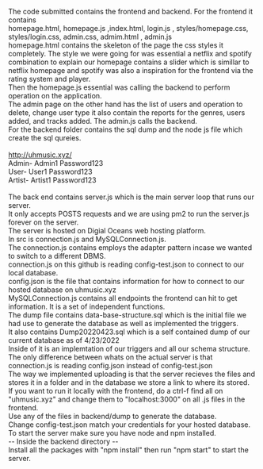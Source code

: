 The code submitted contains the frontend and backend. For the frontend it contains
<br>
homepage.html, homepage.js ,index.html, login.js , styles/homepage.css, styles/login.css, admin.css, admim.html , admin.js
<br>
homepage.html contains the skeleton of the page the css styles it completely. The style we were going for was essential a netflix and spotify combination to explain our homepage contains a slider which is simillar to netflix homepage and spotify was also a inspiration for the frontend via the rating system and player.
<br>
Then the homepage.js essential was calling the backend to perform operation on the application. 
<br>
The admin page on the other hand has the list of users and operation to delete, change user type it also contain the reports for the genres, users added, and tracks added. The admin.js calls the backend.
<br>
For the backend folder contains the sql dump and the node js file which create the sql qureies.
<br>
<br>
http://uhmusic.xyz/
<br>
Admin- Admin1 Password123
<br>
User- User1 Password123
<br>
Artist- Artist1 Password123
<br>
<br>
The back end contains server.js which is the main server loop that runs our server. 
<br>
It only accepts POSTS requests and we are using pm2 to run the server.js forever on the server.
<br>
The server is hosted on Digial Oceans web hosting platform.
<br>
In src is connection.js and MySQLConnection.js. 
<br>
The connection.js contains employs the adapter pattern incase we wanted to switch to a different DBMS. 
<br>
connection.js on this github is reading config-test.json to connect to our local database. 
<br>
config.json is the file that contains information for how to connect to our hosted database on uhmusic.xyz
<br>
MySQLConnection.js contains all endpoints the frontend can hit to get information. It is a set of independent functions.
<br>
The dump file contains data-base-structure.sql which is the initial file we had use to generate the database as well as implemented the triggers.
<br>
It also contains Dump20220423.sql which is a self contained dump of our current database as of 4/23/2022
<br>
Inside of it is an implemtation of our triggers and all our schema structure.
<br>
The only difference between whats on the actual server is that connection.js is reading config.json instead of config-test.json
<br>
The way we implemented uploading is that the server recieves the files and stores it in a folder and in the database we store a link to where its stored.
<br>
If you want to run it locally with the frontend, do a ctrl-f find all on "uhmusic.xyz" and change them to "localhost:3000" on all .js files in the frontend.
<br>
Use any of the files in backend/dump to generate the database. 
<br>
Change config-test.json match your credentials for your hosted database.
<br>
To start the server make sure you have node and npm installed. 
<br>
-- Inside the backend directory --
<br>
Install all the packages with "npm install" then run "npm start" to start the server.
